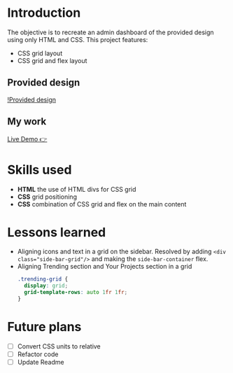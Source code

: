 # Introduction
The objective is to recreate an admin dashboard of the provided design using only HTML and CSS.
This project features: 
- CSS grid layout
- CSS grid and flex layout
## Provided design 
[!Provided design](/demo/provided-design.png)
## My work
[Live Demo 👉](https://bravoosonja.github.io/admin-dashboard) 


# Skills used
- **HTML** the use of HTML divs for CSS grid 
- **CSS**  grid positioning
- **CSS**  combination of CSS grid and flex on the main content 
# Lessons learned
- Aligning icons and text in a grid on the sidebar. Resolved by adding ```<div class="side-bar-grid"/>``` and making the ```side-bar-container``` flex. 
- Aligning Trending section and Your Projects section in a grid
  ```css
  .trending-grid {
    display: grid;
    grid-template-rows: auto 1fr 1fr;
  }
  ```
# Future plans
- [ ] Convert CSS units to relative
- [ ] Refactor code
- [ ] Update Readme
